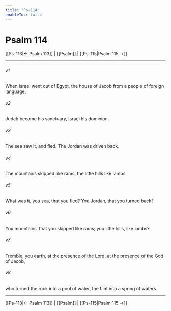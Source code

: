 ```yaml
---
title: "Ps-114"
enableToc: false
---
```

# Psalm 114

[[Ps-113|← Psalm 113]] | [[Psalm]] | [[Ps-115|Psalm 115 →]]
***



###### v1 
When Israel went out of Egypt, the house of Jacob from a people of foreign language, 

###### v2 
Judah became his sanctuary, Israel his dominion. 

###### v3 
The sea saw it, and fled. The Jordan was driven back. 

###### v4 
The mountains skipped like rams, the little hills like lambs. 

###### v5 
What was it, you sea, that you fled? You Jordan, that you turned back? 

###### v6 
You mountains, that you skipped like rams; you little hills, like lambs? 

###### v7 
Tremble, you earth, at the presence of the Lord, at the presence of the God of Jacob, 

###### v8 
who turned the rock into a pool of water, the flint into a spring of waters.

***
[[Ps-113|← Psalm 113]] | [[Psalm]] | [[Ps-115|Psalm 115 →]]
